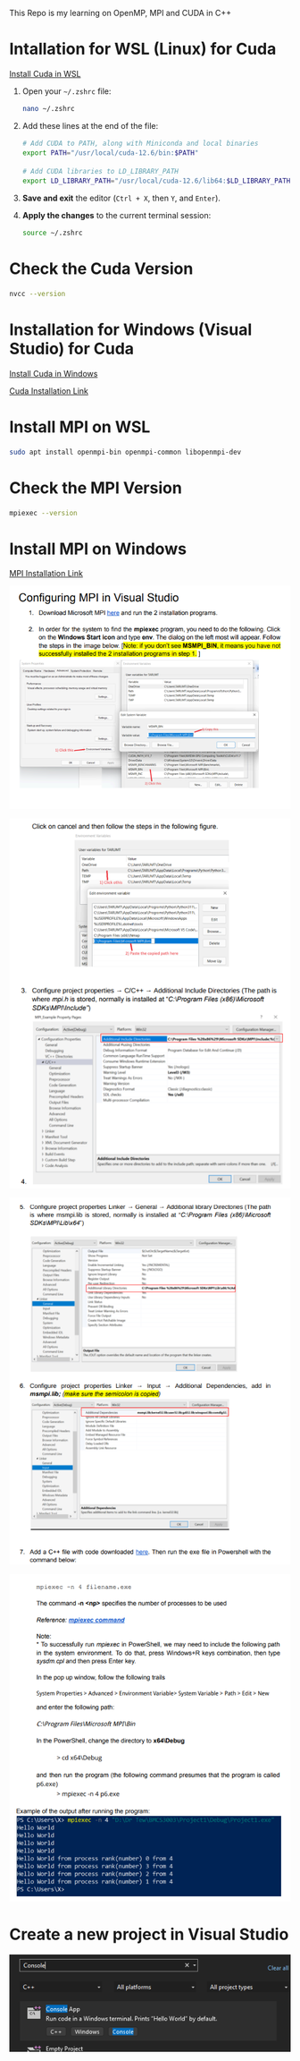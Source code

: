 This Repo is my learning on OpenMP, MPI and CUDA in C++

# Intallation for WSL (Linux) for Cuda

[Install Cuda in WSL](https://www.youtube.com/watch?v=JaHVsZa2jTc&ab_channel=NVIDIADeveloper)

1. Open your `~/.zshrc` file:

   ```bash
   nano ~/.zshrc
   ```

2. Add these lines at the end of the file:

   ```bash
   # Add CUDA to PATH, along with Miniconda and local binaries
   export PATH="/usr/local/cuda-12.6/bin:$PATH"

   # Add CUDA libraries to LD_LIBRARY_PATH
   export LD_LIBRARY_PATH="/usr/local/cuda-12.6/lib64:$LD_LIBRARY_PATH"
   ```

3. **Save and exit** the editor (`Ctrl + X`, then `Y`, and `Enter`).
4. **Apply the changes** to the current terminal session:

   ```bash
   source ~/.zshrc
   ```

# Check the Cuda Version

```bash
nvcc --version
```

# Installation for Windows (Visual Studio) for Cuda

[Install Cuda in Windows](https://www.youtube.com/watch?v=cL05xtTocmY)

[Cuda Installation Link](https://developer.nvidia.com/cuda-downloads)

# Install MPI on WSL

```bash
sudo apt install openmpi-bin openmpi-common libopenmpi-dev
```

# Check the MPI Version

```bash
mpiexec --version
```

# Install MPI on Windows

[MPI Installation Link](https://www.microsoft.com/en-us/download/details.aspx?id=105289)

![alt text](img/image4.png)

![alt text](img/image5.png)

![alt text](img/image6.png)

![alt text](img/image7.png)

# Create a new project in Visual Studio

![C++ Console App](img/image.png)

